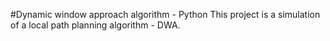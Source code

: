 #Dynamic window approach algorithm - Python
This project is a simulation of a local path planning algorithm - DWA.
